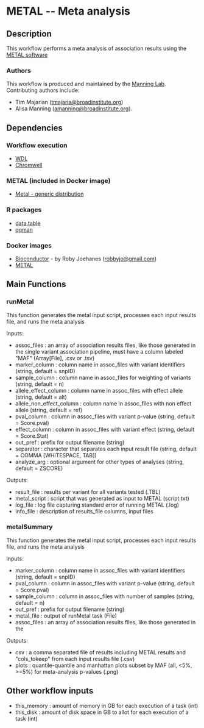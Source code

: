 # METAL -- Meta analysis

## Description 

This workflow performs a meta analysis of association results using the [METAL software](http://csg.sph.umich.edu/abecasis/metal/)

### Authors

This workflow is produced and maintained by the [Manning Lab](https://manning-lab.github.io/). Contributing authors include:

* Tim Majarian (tmajaria@broadinstitute.org)
* Alisa Manning (amanning@broadinstitute.org).

## Dependencies

### Workflow execution

* [WDL](https://software.broadinstitute.org/wdl/documentation/quickstart)
* [Chromwell](http://cromwell.readthedocs.io/en/develop/)

### METAL (included in Docker image)

* [Metal - generic distribution](http://csg.sph.umich.edu/abecasis/metal/download/)

### R packages

* [data.table](https://cran.r-project.org/web/packages/data.table/index.html)
* [qqman](https://cran.r-project.org/web/packages/qqman/index.html)

### Docker images

* [Bioconductor](https://hub.docker.com/r/robbyjo/r-mkl-bioconductor/) - by Roby Joehanes (robbyjo@gmail.com)
* [METAL](https://hub.docker.com/r/tmajarian/metal/)

## Main Functions

### runMetal

This function generates the metal input script, processes each input results file, and runs the meta analysis

Inputs:
* assoc_files : an array of association results files, like those generated in the single variant association pipeline, must have a column labeled "MAF" (Array[File], .csv or .tsv)
* marker_column : column name in assoc_files with variant identifiers (string, default = snpID)
* sample_column : column name in assoc_files for weighting of variants (string, default = n)
* allele_effect_column : column name in assoc_files with effect allele (string, default = alt)
* allele_non_effect_column : column name in assoc_files with non effect allele (string, default = ref)
* pval_column : column in assoc_files with variant p-value (string, default = Score.pval)
* effect_column : column in assoc_files with variant effect (string, default = Score.Stat)
* out_pref : prefix for output filename (string)
* separator : character that separates each input result file (string, default = COMMA [WHITESPACE, TAB])
* analyze_arg : optional argument for other types of analyses (string, default = ZSCORE)

Outputs:
* result_file : results per variant for all variants tested (.TBL)
* metal_script : script that was generated as input to METAL (script.txt)
* log_file : log file capturing standard error of running METAL (.log)
* info_file : description of results_file columns, input files

### metalSummary

This function generates the metal input script, processes each input results file, and runs the meta analysis

Inputs:
* marker_column : column name in assoc_files with variant identifiers (string, default = snpID)
* pval_column : column in assoc_files with variant p-value (string, default = Score.pval)
* sample_column : column in assoc_files with number of samples (string, default = n)
* out_pref : prefix for output filename (string)
* metal_file : output of runMetal task (File)
* assoc_files : an array of association results files, like those generated in the 

Outputs:
* csv : a comma separated file of results including METAL results and "cols_tokeep" from each input results file (.csv)
* plots : quantile-quantile and manhattan plots subset by MAF (all, <5%, >=5%) for meta-analysis p-values (.png)

## Other workflow inputs

* this_memory : amount of memory in GB for each execution of a task (int)
* this_disk : amount of disk space in GB to allot for each execution of a task (int)



